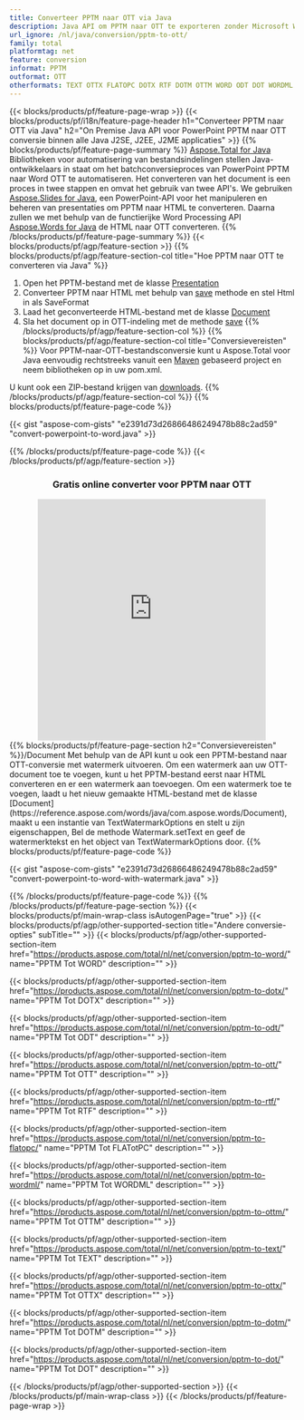 ```yaml
---
title: Converteer PPTM naar OTT via Java
description: Java API om PPTM naar OTT te exporteren zonder Microsoft Word of PowerPoint te gebruiken
url_ignore: /nl/java/conversion/pptm-to-ott/
family: total
platformtag: net
feature: conversion
informat: PPTM
outformat: OTT
otherformats: TEXT OTTX FLATOPC DOTX RTF DOTM OTTM WORD ODT DOT WORDML OTT
---
```

{{< blocks/products/pf/feature-page-wrap >}}
{{< blocks/products/pf/i18n/feature-page-header h1="Converteer PPTM naar OTT via Java" h2="On Premise Java API voor PowerPoint PPTM naar OTT conversie binnen alle Java J2SE, J2EE, J2ME applicaties" >}}
{{% blocks/products/pf/feature-page-summary %}}
[Aspose.Total for Java](https://products.aspose.com/total/java/) Bibliotheken voor automatisering van bestandsindelingen stellen Java-ontwikkelaars in staat om het batchconversieproces van PowerPoint PPTM naar Word OTT te automatiseren. Het converteren van het document is een proces in twee stappen en omvat het gebruik van twee API's. We gebruiken [Aspose.Slides for Java](https://products.aspose.com/slides/java/), een PowerPoint-API voor het manipuleren en beheren van presentaties om PPTM naar HTML te converteren. Daarna zullen we met behulp van de functierijke Word Processing API [Aspose.Words for Java](https://products.aspose.com/words/java/) de HTML naar OTT converteren.
{{% /blocks/products/pf/feature-page-summary  %}}
{{< blocks/products/pf/agp/feature-section >}}
{{% blocks/products/pf/agp/feature-section-col title="Hoe PPTM naar OTT te converteren via Java" %}}
1. Open het PPTM-bestand met de klasse [Presentation](https://reference.aspose.com/slides/java/com.aspose.slides/Presentation)
2. Converteer PPTM naar HTML met behulp van [save](https://reference.aspose.com/slides/java/com.aspose.slides/Presentation#save-java.lang.String-int-com.aspose.slides.ISaveOptions-) methode en stel Html in als SaveFormat
3. Laad het geconverteerde HTML-bestand met de klasse [Document](https://reference.aspose.com/words/java/com.aspose.words/Document)
4. Sla het document op in OTT-indeling met de methode [save](https://reference.aspose.com/words/java/com.aspose.words/Document#save(java.lang.String,int))
{{% /blocks/products/pf/agp/feature-section-col %}}
{{% blocks/products/pf/agp/feature-section-col title="Conversievereisten" %}}
Voor PPTM-naar-OTT-bestandsconversie kunt u Aspose.Total voor Java eenvoudig rechtstreeks vanuit een [Maven](https://releases.aspose.com/total/java/) gebaseerd project en neem bibliotheken op in uw pom.xml.

U kunt ook een ZIP-bestand krijgen van [downloads](https://releases.aspose.com/total/java).
{{% /blocks/products/pf/agp/feature-section-col %}}
{{% blocks/products/pf/feature-page-code %}}

{{< gist "aspose-com-gists" "e2391d73d26866486249478b88c2ad59" "convert-powerpoint-to-word.java" >}}


{{% /blocks/products/pf/feature-page-code %}}
{{< /blocks/products/pf/agp/feature-section >}}
<div class="container-fluid agp-content bg-white aboutfile box-1 vh100 section nopbtm">
<div class=container>
<div class=row>
<div class="demobox tc col-md-12 padding-0" align="center">

<h3>Gratis online converter voor PPTM naar OTT</h3>

<iframe style="border: none; height: 426px;" scrolling="no" src="https://total-conversion-app-65z5r2lp.qa.k8s.dynabic.com/?to=ott&from=pptm" id="child-iframe" width="80%"></iframe>

</div></div>
</div></div>
{{% blocks/products/pf/feature-page-section  h2="Conversievereisten" %}}/Document
Met behulp van de API kunt u ook een PPTM-bestand naar OTT-conversie met watermerk uitvoeren. Om een watermerk aan uw OTT-document toe te voegen, kunt u het PPTM-bestand eerst naar HTML converteren en er een watermerk aan toevoegen. Om een watermerk toe te voegen, laadt u het nieuw gemaakte HTML-bestand met de klasse [Document](https://reference.aspose.com/words/java/com.aspose.words/Document), maakt u een instantie van TextWatermarkOptions en stelt u zijn eigenschappen, Bel de methode Watermark.setText en geef de watermerktekst en het object van TextWatermarkOptions door.  
{{% blocks/products/pf/feature-page-code %}}

{{< gist "aspose-com-gists" "e2391d73d26866486249478b88c2ad59" "convert-powerpoint-to-word-with-watermark.java" >}}

{{% /blocks/products/pf/feature-page-code  %}}
{{% /blocks/products/pf/feature-page-section %}}
{{< blocks/products/pf/main-wrap-class isAutogenPage="true" >}}
{{< blocks/products/pf/agp/other-supported-section title="Andere conversie-opties" subTitle="" >}}
{{< blocks/products/pf/agp/other-supported-section-item href="https://products.aspose.com/total/nl/net/conversion/pptm-to-word/" name="PPTM Tot WORD" description="" >}}

{{< blocks/products/pf/agp/other-supported-section-item href="https://products.aspose.com/total/nl/net/conversion/pptm-to-dotx/" name="PPTM Tot DOTX" description="" >}}

{{< blocks/products/pf/agp/other-supported-section-item href="https://products.aspose.com/total/nl/net/conversion/pptm-to-odt/" name="PPTM Tot ODT" description="" >}}

{{< blocks/products/pf/agp/other-supported-section-item href="https://products.aspose.com/total/nl/net/conversion/pptm-to-ott/" name="PPTM Tot OTT" description="" >}}

{{< blocks/products/pf/agp/other-supported-section-item href="https://products.aspose.com/total/nl/net/conversion/pptm-to-rtf/" name="PPTM Tot RTF" description="" >}}

{{< blocks/products/pf/agp/other-supported-section-item href="https://products.aspose.com/total/nl/net/conversion/pptm-to-flatopc/" name="PPTM Tot FLATotPC" description="" >}}

{{< blocks/products/pf/agp/other-supported-section-item href="https://products.aspose.com/total/nl/net/conversion/pptm-to-wordml/" name="PPTM Tot WORDML" description="" >}}

{{< blocks/products/pf/agp/other-supported-section-item href="https://products.aspose.com/total/nl/net/conversion/pptm-to-ottm/" name="PPTM Tot OTTM" description="" >}}

{{< blocks/products/pf/agp/other-supported-section-item href="https://products.aspose.com/total/nl/net/conversion/pptm-to-text/" name="PPTM Tot TEXT" description="" >}}

{{< blocks/products/pf/agp/other-supported-section-item href="https://products.aspose.com/total/nl/net/conversion/pptm-to-ottx/" name="PPTM Tot OTTX" description="" >}}

{{< blocks/products/pf/agp/other-supported-section-item href="https://products.aspose.com/total/nl/net/conversion/pptm-to-dotm/" name="PPTM Tot DOTM" description="" >}}

{{< blocks/products/pf/agp/other-supported-section-item href="https://products.aspose.com/total/nl/net/conversion/pptm-to-dot/" name="PPTM Tot DOT" description="" >}}


{{< /blocks/products/pf/agp/other-supported-section >}}
{{< /blocks/products/pf/main-wrap-class >}}
{{< /blocks/products/pf/feature-page-wrap >}}